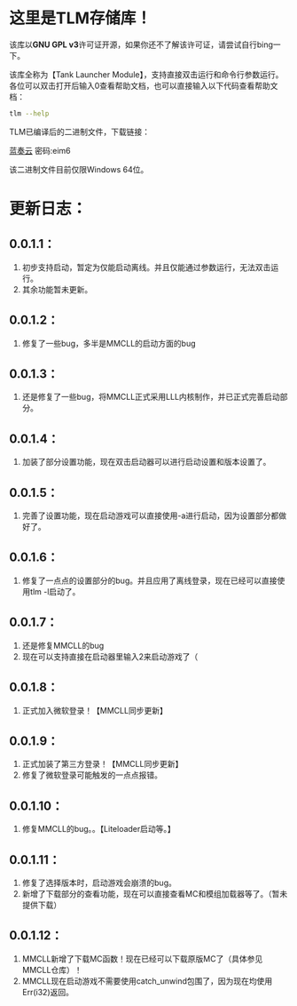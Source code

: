 # 这里是TLM存储库！

该库以**GNU GPL v3**许可证开源，如果你还不了解该许可证，请尝试自行bing一下。

该库全称为【Tank Launcher Module】，支持直接双击运行和命令行参数运行。各位可以双击打开后输入0查看帮助文档，也可以直接输入以下代码查看帮助文档：

```bash
tlm --help
```

TLM已编译后的二进制文件，下载链接：

[蓝奏云](https://wwdy.lanzoub.com/b0sx0e10h)
密码:eim6

该二进制文件目前仅限Windows 64位。

# 更新日志：

## 0.0.1.1：

1. 初步支持启动，暂定为仅能启动离线。并且仅能通过参数运行，无法双击运行。
2. 其余功能暂未更新。

## 0.0.1.2：

1. 修复了一些bug，多半是MMCLL的启动方面的bug

## 0.0.1.3：

1. 还是修复了一些bug，将MMCLL正式采用LLL内核制作，并已正式完善启动部分。

## 0.0.1.4：

1. 加装了部分设置功能，现在双击启动器可以进行启动设置和版本设置了。

## 0.0.1.5：

1. 完善了设置功能，现在启动游戏可以直接使用-a进行启动，因为设置部分都做好了。

## 0.0.1.6：

1. 修复了一点点的设置部分的bug。并且应用了离线登录，现在已经可以直接使用tlm -l启动了。

## 0.0.1.7：

1. 还是修复MMCLL的bug
2. 现在可以支持直接在启动器里输入2来启动游戏了（

## 0.0.1.8：

1. 正式加入微软登录！【MMCLL同步更新】

## 0.0.1.9：

1. 正式加装了第三方登录！【MMCLL同步更新】
2. 修复了微软登录可能触发的一点点报错。

## 0.0.1.10：

1. 修复MMCLL的bug。。【Liteloader启动等。】

## 0.0.1.11：

1. 修复了选择版本时，启动游戏会崩溃的bug。
2. 新增了下载部分的查看功能，现在可以直接查看MC和模组加载器等了。（暂未提供下载）

## 0.0.1.12：

1. MMCLL新增了下载MC函数！现在已经可以下载原版MC了（具体参见MMCLL仓库）！
2. MMCLL现在启动游戏不需要使用catch_unwind包围了，因为现在均使用Err(i32)返回。

